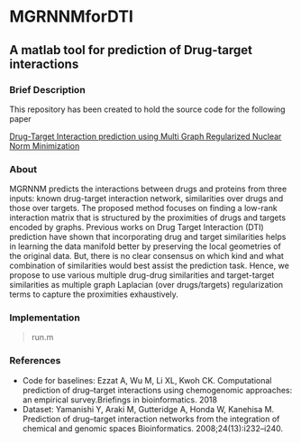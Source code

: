 # MGRNNMforDTI
## A matlab tool for prediction of Drug-target interactions


### Brief Description
This repository has been created to hold the source code for the following paper

[Drug-Target Interaction prediction using Multi Graph Regularized Nuclear Norm Minimization]( )

### About 
MGRNNM predicts the interactions between drugs and proteins from three inputs: known drug-target interaction network, similarities over drugs and those over targets. The proposed method focuses on finding a low-rank interaction matrix that is structured by the proximities of drugs and targets encoded by graphs. Previous works on Drug Target Interaction (DTI) prediction have shown that incorporating drug and target similarities helps in learning the data manifold better by preserving the local geometries of the original data. But, there is no clear consensus on which kind and what combination of similarities would best assist the prediction task. Hence, we propose to use various multiple drug-drug similarities and target-target similarities as multiple graph Laplacian (over drugs/targets) regularization terms to capture the proximities exhaustively.


### Implementation
> run.m

### References
* Code for baselines: Ezzat A, Wu M, Li XL, Kwoh CK. Computational prediction of drug–target interactions using chemogenomic approaches: an empirical survey.Briefings in bioinformatics. 2018
* Dataset: Yamanishi Y, Araki M, Gutteridge A, Honda W, Kanehisa M. Prediction of drug–target interaction networks from the integration of chemical and genomic spaces Bioinformatics. 2008;24(13):i232–i240.
